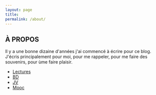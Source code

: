 ```yaml
---
layout: page
title: 
permalink: /about/
---
```


## À PROPOS

Il y a une bonne dizaine d'années j'ai commencé à écrire pour ce blog. J'écris principalement pour moi, pour me rappeler, pour me faire des souvenirs, pour ùme faire plaisir. 


* [Lectures](/lectures)
* [BD](/bd)
* [JV](/jv)
* [Mooc](/mooc)